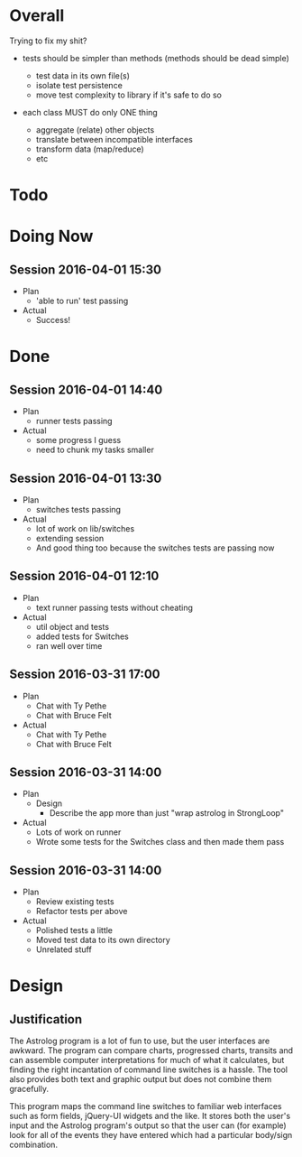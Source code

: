 # Overall

Trying to fix my shit?

  - tests should be simpler than methods (methods should be dead simple)
    - test data in its own file(s)
    - isolate test persistence
    - move test complexity to library if it's safe to do so

  - each class MUST do only ONE thing
    - aggregate (relate) other objects
    - translate between incompatible interfaces
    - transform data (map/reduce)
    - etc

# Todo

# Doing Now

## Session 2016-04-01 15:30

  - Plan
    - 'able to run' test passing
  - Actual
    - Success!

# Done

## Session 2016-04-01 14:40

  - Plan
    - runner tests passing
  - Actual
    - some progress I guess
    - need to chunk my tasks smaller

## Session 2016-04-01 13:30

  - Plan
    - switches tests passing
  - Actual
    - lot of work on lib/switches
    - extending session
    - And good thing too because the switches tests are passing now

## Session 2016-04-01 12:10

  - Plan
    - text runner passing tests without cheating
  - Actual
    - util object and tests
    - added tests for Switches
    - ran well over time

## Session 2016-03-31 17:00

  - Plan
    - Chat with Ty Pethe
    - Chat with Bruce Felt
  - Actual
    - Chat with Ty Pethe
    - Chat with Bruce Felt

## Session 2016-03-31 14:00

  - Plan
    - Design
      - Describe the app more than just "wrap astrolog in StrongLoop"
  - Actual
    - Lots of work on runner
    - Wrote some tests for the Switches class and then made them pass

## Session 2016-03-31 14:00

  - Plan
    - Review existing tests
    - Refactor tests per above
  - Actual
    - Polished tests a little
    - Moved test data to its own directory
    - Unrelated stuff

# Design

## Justification

The Astrolog program is a lot of fun to use, but the user interfaces are
awkward. The program can compare charts, progressed charts, transits and can
assemble computer interpretations for much of what it calculates, but finding
the right incantation of command line switches is a hassle. The tool also
provides both text and graphic output but does not combine them gracefully.

This program maps the command line switches to familiar web interfaces such as
form fields, jQuery-UI widgets and the like. It stores both the user's input
and the Astrolog program's output so that the user can (for example) look for
all of the events they have entered which had a particular body/sign
combination.
